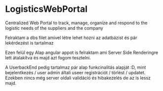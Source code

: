 # LogisticsWebPortal
Centralized Web Portal to track, manage, organize and respond to the logistic needs of the suppliers and the company

Felraktam a dbs filet amivel létre lehet hozni az adatbázist és pár lekérdezést is tartalmaz

Ezen felül egy Alap angular appot is felraktam ami Server Side Renderingre lett átalakítva és majd azt fogom tesztelni.

A UserbackEnd pedig tartalmaz pár alap funkcinalitás alapját :D, mint bejelentkezés / user admin általi useer registrációt / törlést / updatet.
Ezekben nincs még server oldali validáció és hibakezelés de az is lessz majd.

